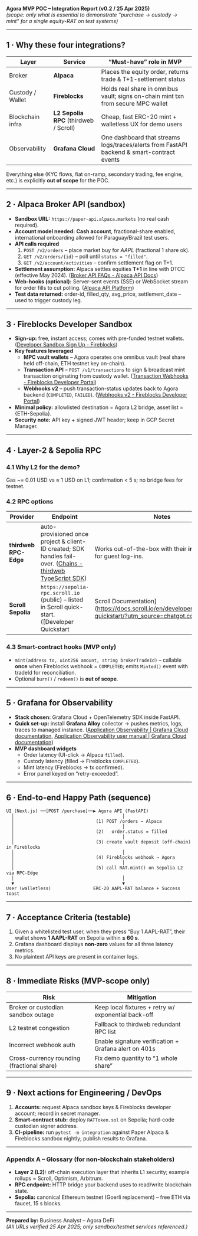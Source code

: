 **Agora MVP POC – Integration Report (v0.2 / 25 Apr 2025)**  
*(scope: only what is essential to demonstrate “purchase → custody → mint” for a single equity-RAT on test systems)*  

---

## 1 · Why these four integrations?

| Layer | Service | “Must-have” role in MVP |
|-------|---------|-------------------------|
| Broker | **Alpaca** | Places the equity order, returns trade & T+1-settlement status |
| Custody / Wallet | **Fireblocks** | Holds real share in omnibus vault; signs on-chain mint txn from secure MPC wallet |
| Blockchain infra | **L2 Sepolia RPC** (thirdweb / Scroll) | Cheap, fast ERC-20 mint + walletless UX for demo users |
| Observability | **Grafana Cloud** | One dashboard that streams logs/traces/alerts from FastAPI backend & smart-contract events |

Everything else (KYC flows, fiat on-ramp, secondary trading, fee engine, etc.) is explicitly **out of scope** for the POC.  

---

## 2 · Alpaca Broker API (sandbox)

* **Sandbox URL:** `https://paper-api.alpaca.markets` (no real cash required).  
* **Account model needed:** **Cash account**, fractional-share enabled, international onboarding allowed for Paraguay/Brazil test users.  
* **API calls required**  
  1. `POST /v2/orders` – place market buy for *AAPL* (fractional 1 share ok).  
  2. `GET /v2/orders/{id}` – poll until `status = "filled"`.  
  3. `GET /v2/account/activities` – confirm settlement flag on T+1.  
* **Settlement assumption:** Alpaca settles equities **T+1** in line with DTCC (effective May 2024).  ([Broker API FAQs - Alpaca API Docs](https://docs.alpaca.markets/docs/broker-api-faq?utm_source=chatgpt.com))  
* **Web-hooks (optional):** Server-sent events (SSE) or WebSocket stream for order fills to cut polling.  ([Alpaca API Platform](https://docs.alpaca.markets/docs/alpaca-api-platform))  
* **Test data returned:** order-id, filled_qty, avg_price, settlement_date – used to trigger custody leg.  

---

## 3 · Fireblocks Developer Sandbox

* **Sign-up:** free, instant access; comes with pre-funded testnet wallets.  ([Developer Sandbox Sign Up - Fireblocks](https://www.fireblocks.com/developer-sandbox-sign-up/?utm_source=chatgpt.com))  
* **Key features leveraged**  
  * **MPC vault wallets** – Agora operates one omnibus vault (real share held off-chain, ETH testnet key on-chain).  
  * **Transaction API** – `POST /v1/transactions` to sign & broadcast mint transaction originating from custody wallet.  ([Transaction Webhooks - Fireblocks Developer Portal](https://developers.fireblocks.com/reference/transaction-webhooks?utm_source=chatgpt.com))  
  * **Webhooks v2** – push transaction-status updates back to Agora backend (`COMPLETED`, `FAILED`).  ([Webhooks v2 - Fireblocks Developer Portal](https://developers.fireblocks.com/reference/webhooks-v2?utm_source=chatgpt.com))  
* **Minimal policy:** allowlisted destination = Agora L2 bridge, asset list = {ETH-Sepolia}.  
* **Security note:** API key + signed JWT header; keep in GCP Secret Manager.  

---

## 4 · Layer-2 & Sepolia RPC

### 4.1 Why L2 for the demo?  
Gas ~= 0.01 USD vs ≈ 1 USD on L1; confirmation < 5 s; no bridge fees for testnet.

### 4.2 RPC options

| Provider | Endpoint | Notes |
|----------|----------|-------|
| **thirdweb RPC-Edge** | auto-provisioned once project & client-ID created; SDK handles fail-over.  ([Chains - thirdweb TypeScript SDK](https://portal.thirdweb.com/typescript/v5/chain?utm_source=chatgpt.com)) | Works out-of-the-box with their **in-app wallet** for guest log-ins. |
| **Scroll Sepolia** | `https://sepolia-rpc.scroll.io` (public) – listed in Scroll quick-start.  ([Developer Quickstart | Scroll Documentation](https://docs.scroll.io/en/developers/developer-quickstart/?utm_source=chatgpt.com)) | Mirrors Scroll mainnet architecture; cheap & stable. |

### 4.3 Smart-contract hooks (MVP only)

* `mint(address to, uint256 amount, string brokerTradeId)` – callable **once** when Fireblocks webhook = `COMPLETED`; emits `Minted()` event with tradeId for reconciliation.  
* Optional `burn()` / `redeem()` is **out of scope**.

---

## 5 · Grafana for Observability

* **Stack chosen:** Grafana Cloud + OpenTelemetry SDK inside FastAPI.  
* **Quick set-up:** install **Grafana Alloy** collector → pushes metrics, logs, traces to managed instance.  ([Application Observability | Grafana Cloud documentation](https://grafana.com/docs/grafana-cloud/monitor-applications/application-observability/?utm_source=chatgpt.com), [Application Observability user manual | Grafana Cloud documentation](https://grafana.com/docs/grafana-cloud/monitor-applications/application-observability/manual/?utm_source=chatgpt.com))  
* **MVP dashboard widgets**  
  * Order latency (UI-click → Alpaca `filled`).  
  * Custody latency (filled → Fireblocks `COMPLETED`).  
  * Mint latency (Fireblocks → tx confirmed).  
  * Error panel keyed on “retry-exceeded”.  

---

## 6 · End-to-end Happy Path (sequence)

```
UI (Next.js) ──[POST /purchase]──▶ Agora API (FastAPI)
  │                                         │
  │                               (1) POST /orders → Alpaca
  │                                         │
  │                               (2)   order.status = filled
  │                                         │
  │                               (3) create vault deposit (off-chain) in Fireblocks
  │                                         │
  │                               (4) Fireblocks webhook → Agora
  │                                         │
  │                               (5) call RAT.mint() on Sepolia L2 via RPC-Edge
  │                                         │
  ▼                                         ▼
User (walletless)                ERC-20 AAPL-RAT balance + Success toast
```

---

## 7 · Acceptance Criteria (testable)

1. Given a whitelisted test user, when they press “Buy 1 AAPL-RAT”, their wallet shows **1 AAPL-RAT** on Sepolia within **≤ 60 s**.  
2. Grafana dashboard displays **non-zero** values for all three latency metrics.  
3. No plaintext API keys are present in container logs.

---

## 8 · Immediate Risks (MVP-scope only)

| Risk | Mitigation |
|------|------------|
| Broker or custodian sandbox outage | Keep local fixtures + retry w/ exponential back-off |
| L2 testnet congestion | Fallback to thirdweb redundant RPC list |
| Incorrect webhook auth | Enable signature verification + Grafana alert on 401s |
| Cross-currency rounding (fractional share) | Fix demo quantity to “1 whole share” |

---

## 9 · Next actions for Engineering / DevOps

1. **Accounts:** request Alpaca sandbox keys & Fireblocks developer account; record in secret manager.  
2. **Smart-contract stub:** deploy `RATToken.sol` on Sepolia; hard-code custodian signer address.  
3. **CI-pipeline:** run `pytest -m integration` against Paper Alpaca & Fireblocks sandbox nightly; publish results to Grafana.  

---

### Appendix A – Glossary (for non-blockchain stakeholders)

* **Layer 2 (L2):** off-chain execution layer that inherits L1 security; example rollups = Scroll, Optimism, Arbitrum.  
* **RPC endpoint:** HTTP bridge your backend uses to read/write blockchain state.  
* **Sepolia:** canonical Ethereum testnet (Goerli replacement) – free ETH via faucet, 15 s blocks.  

---

**Prepared by:** Business Analyst – Agora DeFi  
*(All URLs verified 25 Apr 2025; only sandbox/testnet services referenced.)*